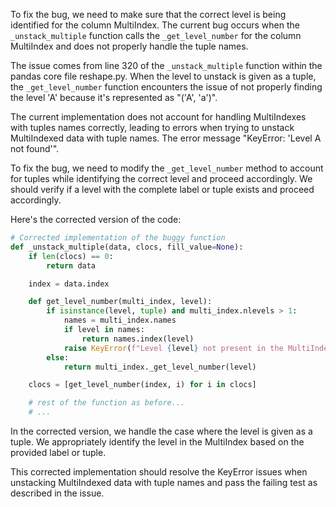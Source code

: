To fix the bug, we need to make sure that the correct level is being identified for the column MultiIndex. The current bug occurs when the `_unstack_multiple` function calls the `_get_level_number` for the column MultiIndex and does not properly handle the tuple names.

The issue comes from line 320 of the `_unstack_multiple` function within the pandas core file reshape.py. When the level to unstack is given as a tuple, the `_get_level_number` function encounters the issue of not properly finding the level 'A' because it's represented as "('A', 'a')".

The current implementation does not account for handling MultiIndexes with tuples names correctly, leading to errors when trying to unstack MultiIndexed data with tuple names. The error message "KeyError: 'Level A not found'".

To fix the bug, we need to modify the `_get_level_number` method to account for tuples while identifying the correct level and proceed accordingly. We should verify if a level with the complete label or tuple exists and proceed accordingly.

Here's the corrected version of the code:

```python
# Corrected implementation of the buggy function
def _unstack_multiple(data, clocs, fill_value=None):
    if len(clocs) == 0:
        return data

    index = data.index

    def get_level_number(multi_index, level):
        if isinstance(level, tuple) and multi_index.nlevels > 1:
            names = multi_index.names
            if level in names:
                return names.index(level)
            raise KeyError(f"Level {level} not present in the MultiIndex names")
        else:
            return multi_index._get_level_number(level)

    clocs = [get_level_number(index, i) for i in clocs]

    # rest of the function as before...
    # ...
```

In the corrected version, we handle the case where the level is given as a tuple. We appropriately identify the level in the MultiIndex based on the provided label or tuple.

This corrected implementation should resolve the KeyError issues when unstacking MultiIndexed data with tuple names and pass the failing test as described in the issue.